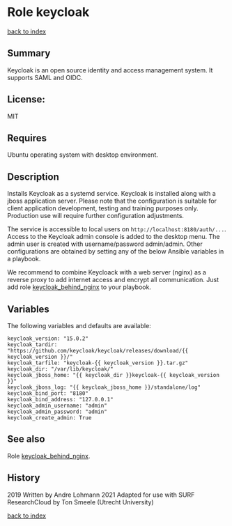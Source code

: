 # Role keycloak
[back to index](../index.md#Roles)

## Summary
Keycloak is an open source identity and access management system.
It supports SAML and OIDC.

## License:
MIT

## Requires
Ubuntu operating system with desktop environment.

## Description
Installs Keycloak as a systemd service. Keycloak is installed along with a jboss
application server. Please note that the configuration is suitable for client
application development, testing and training purposes only. Production use will require
further configuration adjustments.

The service is accessible to local users on `http://localhost:8180/auth/...`. 
Access to the Keycloak admin console is added to the desktop menu.
The admin user is created with username/password admin/admin.
Other configurations are obtained by setting any of the below Ansible variables in a playbook.

We recommend to combine Keycloack with a web server (nginx) as a reverse proxy to add
internet access and encrypt all communication. Just add role 
[keycloak_behind_nginx](./keycloak_behind_nginx.md) to your playbook.

## Variables
The following variables and defaults are available:
```
keycloak_version: "15.0.2"
keycloak_tardir: "https://github.com/keycloak/keycloak/releases/download/{{ keycloak_version }}/"
keycloak_tarfile: "keycloak-{{ keycloak_version }}.tar.gz"
keycloak_dir: "/var/lib/keycloak/"
keycloak_jboss_home: "{{ keycloak_dir }}keycloak-{{ keycloak_version }}"
keycloak_jboss_log: "{{ keycloak_jboss_home }}/standalone/log"
keycloak_bind_port: "8180"
keycloak_bind_address: "127.0.0.1"
keycloak_admin_username: "admin"
keycloak_admin_password: "admin"
keycloak_create_admin: True
``` 

## See also
Role [keycloak_behind_nginx](./keycloak_behind_nginx.md).


## History
2019 Written by Andre Lohmann
2021 Adapted for use with SURF ResearchCloud by Ton Smeele (Utrecht University)



[back to index](../index.md#Roles)
